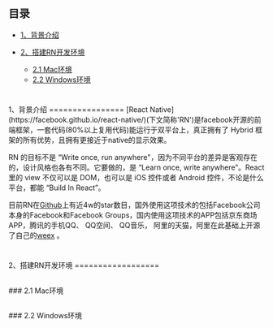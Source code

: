 目录
--------------
+ [1、背景介绍](#1)

+ [2、搭建RN开发环境](#2)
  * [2.1 Mac环境](#2.1)
  * [2.2 Windows环境](#2.2)




<h1 id="1"></h1>
1、背景介绍
================
[React Native](https://facebook.github.io/react-native/)(下文简称'RN')是facebook开源的前端框架，一套代码(80%以上复用代码)能运行于双平台上，真正拥有了 Hybrid 框架的所有优势，且拥有更接近于native的显示效果。

RN 的目标不是 “Write once, run anywhere"，因为不同平台的差异是客观存在的，设计风格也各有不同。它要做的，是 “Learn once, write anywhere”。React 里的 view 不仅可以是 DOM，也可以是 iOS 控件或者 Android 控件，不论是什么平台，都能 “Build In React”。

目前RN在[Github](https://github.com/facebook/react-native)上有近4w的star数目，国外使用这项技术的包括Facebook公司本身的Facebook和Facebook Groups，国内使用这项技术的APP包括京东商场APP，腾讯的手机QQ、 QQ空间、 QQ音乐， 阿里的天猫，阿里在此基础上开源了自己的[weex](https://github.com/alibaba/weex) 。

<h1 id="2"></h1>
2、搭建RN开发环境
==================
<h2 id="2.1"></h2>
### 2.1 Mac环境


<h2 id="2.2"></h2>
### 2.2 Windows环境
